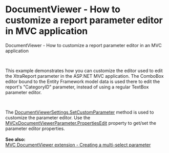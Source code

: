 # DocumentViewer - How to customize a report parameter editor in MVC application


<p>DocumentViewer - How to customize a report parameter editor in an MVC application</p>
<br />
<p>This example demonstrates how you can customize the editor used to edit the XtraReport parameter in the ASP.NET MVC application. The ComboBox editor bound to the Entity Framework model data is used there to edit the report's "CategoryID" parameter, instead of using a regular TextBox parameter editor.</p>
<br />
<p>The <a href="http://documentation.devexpress.com/#AspNet/DevExpressWebMvcDocumentViewerSettings_SetCustomParametertopic2003"><u>DocumentViewerSettings.SetCustomParameter</u></a> method is used to customize the parameter editor. Use the <a href="http://documentation.devexpress.com/#AspNet/DevExpressWebMvcMVCxDocumentViewerParameter_PropertiesEdittopic"><u>MVCxDocumentViewerParameter.PropertiesEdit</u></a> property to get/set the parameter editor properties.<br /><br /><strong>See also:</strong><br /><a href="https://www.devexpress.com/Support/Center/p/T191944">MVC DocumentViewer extension - Creating a multi-select parameter</a></p>

<br/>



